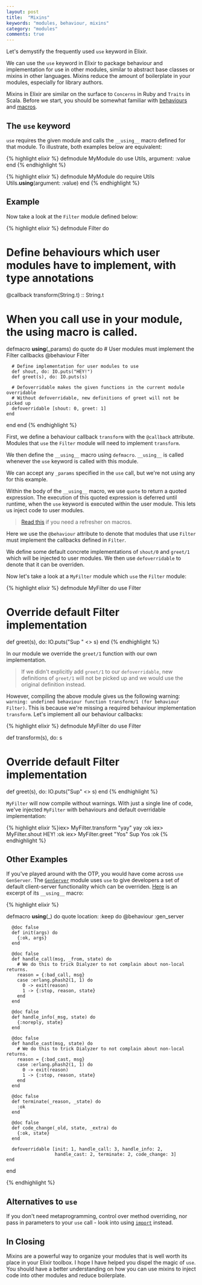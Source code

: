 ```yaml
---
layout: post
title:  "Mixins"
keywords: "modules, behaviour, mixins"
category: "modules"
comments: true
---
```


Let's demystify the frequently used `use` keyword in Elixir.

We can use the `use` keyword in Elixir to package behaviour and implementation for use in other modules, similar to abstract base classes or mixins in other languages. Mixins reduce the amount of boilerplate in your modules, especially for library authors.

Mixins in Elixir are similar on the surface to `Concerns` in Ruby and `Traits` in Scala. Before we start, you should be somewhat familiar with [behaviours](http://elixir-recipes.github.io/modules/behaviours/) and [macros](http://elixir-recipes.github.io/metaprogramming/macros/).

<!--more-->


## The `use` keyword

`use` requires the given module and calls the `__using__` macro defined for that module. To illustrate, both examples below are equivalent:

{% highlight elixir %}
defmodule MyModule do
  use Utils, argument: :value
end
{% endhighlight %}

{% highlight elixir %}
defmodule MyModule do
  require Utils
  Utils.__using__(argument: :value)
end
{% endhighlight %}

## Example

Now take a look at the `Filter` module defined below: 

{% highlight elixir %}
defmodule Filter do
   # Define behaviours which user modules have to implement, with type annotations
   @callback transform(String.t) :: String.t

  # When you call use in your module, the __using__ macro is called.
  defmacro __using__(_params) do
    quote do
      # User modules must implement the Filter callbacks
      @behaviour Filter

      # Define implementation for user modules to use
      def shout, do: IO.puts("HEY!")
      def greet(s), do: IO.puts(s)

      # Defoverridable makes the given functions in the current module overridable
      # Without defoverridable, new definitions of greet will not be picked up
      defoverridable [shout: 0, greet: 1]
    end
  end
end
{% endhighlight %}

First, we define a behaviour callback `transform` with the `@callback` attribute. Modules that `use` the `Filter` module will need to implement `transform`. 

We then define the `__using__` macro using `defmacro`. `__using__` is called whenever the `use` keyword is called with this module. 

We can accept any `_params` specified in the `use` call, but we're not using any for this example.  

Within the body of the `__using__` macro, we use `quote` to return a quoted expression. The execution of this quoted expression is deferred until runtime, when the `use` keyword is executed within the user module. This lets us inject code to user modules.

> [Read this](http://elixir-lang.org/getting-started/meta/macros.html) if you need a refresher on macros.

Here we use the `@behaviour` attribute to denote that modules that use `Filter` must implement the callbacks defined in `Filter`.

We define some default concrete implementations of `shout/0` and `greet/1` which will be injected to user modules. We then use `defoverridable` to denote that it can be overriden.

Now let's take a look at a `MyFilter` module which `use` the `Filter` module:

{% highlight elixir %}
defmodule MyFilter do
  use Filter

  # Override default Filter implementation
  def greet(s), do: IO.puts("Sup " <> s)
end
{% endhighlight %}

In our module we override the `greet/1` function with our own implementation.

> If we didn't explicitly add `greet/1` to our `defoverridable`, new definitions of `greet/1` will not be picked up and we would use the original definition instead.

However, compiling the above module gives us the following warning: `warning: undefined behaviour function transform/1 (for behaviour Filter)`. This is because we're missing a required behaviour implementation `transform`. Let's implement all our behaviour callbacks: 

{% highlight elixir %}
defmodule MyFilter do
  use Filter
  
  def transform(s), do: s

  # Override default Filter implementation
  def greet(s), do: IO.puts("Sup" <> s)
end
{% endhighlight %}

`MyFilter` will now compile without warnings. With just a single line of code, we've injected `MyFilter` with behaviours and default overridable implementation:

{% highlight elixir %}iex> MyFilter.transform "yay"
yay
:ok
iex> MyFilter.shout
HEY!
:ok
iex> MyFilter.greet "Yos"
Sup Yos
:ok
{% endhighlight %}

## Other Examples

If you've played around with the OTP, you would have come across `use GenServer`. The [`GenServer`](http://elixir-lang.org/docs/stable/elixir/GenServer.html) module uses `use` to give developers a set of default client-server functionality which can be overriden. [Here](https://github.com/elixir-lang/elixir/blob/master/lib/elixir/lib/gen_server.ex#L415-L462) is an excerpt of its `__using__` macro:

{% highlight elixir %}

  defmacro __using__(_) do
    quote location: :keep do
      @behaviour :gen_server

      @doc false
      def init(args) do
        {:ok, args}
      end

      @doc false
      def handle_call(msg, _from, state) do
        # We do this to trick Dialyzer to not complain about non-local returns.
        reason = {:bad_call, msg}
        case :erlang.phash2(1, 1) do
          0 -> exit(reason)
          1 -> {:stop, reason, state}
        end
      end

      @doc false
      def handle_info(_msg, state) do
        {:noreply, state}
      end

      @doc false
      def handle_cast(msg, state) do
        # We do this to trick Dialyzer to not complain about non-local returns.
        reason = {:bad_cast, msg}
        case :erlang.phash2(1, 1) do
          0 -> exit(reason)
          1 -> {:stop, reason, state}
        end
      end

      @doc false
      def terminate(_reason, _state) do
        :ok
      end

      @doc false
      def code_change(_old, state, _extra) do
        {:ok, state}
      end

      defoverridable [init: 1, handle_call: 3, handle_info: 2,
                      handle_cast: 2, terminate: 2, code_change: 3]
    end
  end

{% endhighlight %}

## Alternatives to `use`

If you don't need metaprogramming, control over method overriding, nor pass in parameters to your `use` call - look into using [`import`](http://elixir-lang.org/getting-started/alias-require-and-import.html#import) instead.

## In Closing

Mixins are a powerful way to organize your modules that is well worth its place in your Elixir toolbox. I hope I have helped you dispel the magic of `use`. You should have a better understanding on how you can use mixins to inject code into other modules and reduce boilerplate. 
